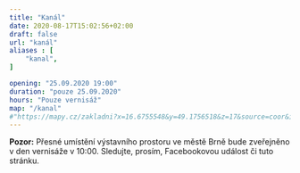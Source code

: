 ```yaml
---
title: "Kanál"
date: 2020-08-17T15:02:56+02:00
draft: false
url: "kanál"
aliases : [
    "kanal",
]

opening: "25.09.2020 19:00"
duration: "pouze 25.09.2020"
hours: "Pouze vernisáž"
map: "/kanal"
#"https://mapy.cz/zakladni?x=16.6755548&y=49.1756518&z=17&source=coor&id=16.675404629967574%2C49.17613221437531"
---
```


**Pozor:** Přesné umístění výstavního prostoru ve městě Brně bude zveřejněno v den vernisáže v 10:00.
Sledujte, prosím, Facebookovou událost či tuto stránku.
